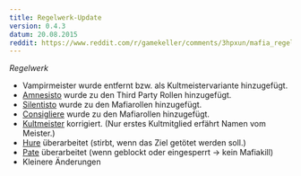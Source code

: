 ```yaml
---
title: Regelwerk-Update
version: 0.4.3
datum: 20.08.2015
reddit: https://www.reddit.com/r/gamekeller/comments/3hpxun/mafia_regelwerk_update_043/
---
```


_Regelwerk_

* Vampirmeister wurde entfernt bzw. als Kultmeistervariante hinzugefügt.
* [Amnesisto](roles/#amnesisto) wurde zu den Third Party Rollen hinzugefügt.
* [Silentisto](roles/#silentisto) wurde zu den Mafiarollen hinzugefügt.
* [Consigliere](roles/#consigliere) wurde zu den Mafiarollen hinzugefügt.
* [Kultmeister](roles/#kultmeister) korrigiert. (Nur erstes Kultmitglied erfährt Namen vom Meister.)
* [Hure](roles/#hure) überarbeitet (stirbt, wenn das Ziel getötet werden soll.)
* [Pate](roles/#pate) überarbeitet (wenn geblockt oder eingesperrt -> kein Mafiakill)
* Kleinere Änderungen